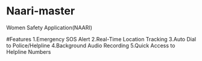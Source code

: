 # Naari-master
Women Safety Application(NAARI)

#Features
1.Emergency SOS Alert
2.Real-Time Location Tracking
3.Auto Dial to Police/Helpline
4.Background Audio Recording
5.Quick Access to Helpline Numbers



